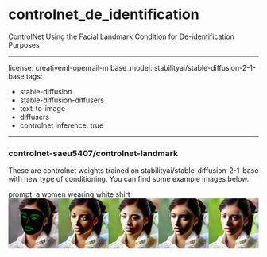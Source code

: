 # controlnet_de_identification
ControlNet Using the Facial Landmark Condition for De-identification Purposes

---
license: creativeml-openrail-m
base_model: stabilityai/stable-diffusion-2-1-base
tags:
- stable-diffusion
- stable-diffusion-diffusers
- text-to-image
- diffusers
- controlnet
inference: true
---
    
### controlnet-saeu5407/controlnet-landmark

These are controlnet weights trained on stabilityai/stable-diffusion-2-1-base with new type of conditioning.
You can find some example images below.

prompt: a women wearing white shirt
![images_0)](./images_0.png)